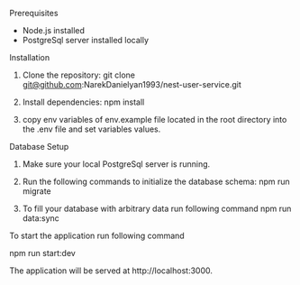 Prerequisites

- Node.js installed
- PostgreSql server installed locally

Installation

1. Clone the repository: git clone git@github.com:NarekDanielyan1993/nest-user-service.git

2. Install dependencies:
   npm install

3. copy env variables of env.example file located in the root directory into the .env file and set variables values.

Database Setup

1. Make sure your local PostgreSql server is running.

2. Run the following commands to initialize the database schema:
   npm run migrate

3. To fill your database with arbitrary data run following command
   npm run data:sync

To start the application run following command

npm run start:dev

The application will be served at http://localhost:3000.
